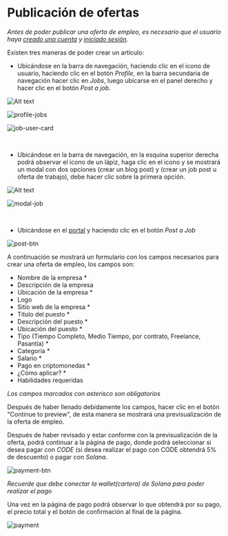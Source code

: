# Publicación de ofertas
 
 
*Antes de poder publicar una oferta de empleo, es necesario que el usuario haya [creado una cuenta](https://www.codenjobs.com/register) y [iniciado sesión](https://www.codenjobs.com/signin).*
 
 
Existen tres maneras de poder crear un artículo:
 
* Ubicándose en la barra de navegación, haciendo clic en el icono de usuario, haciendo clic en el botón *Profile*, en la barra secundaria de navegación hacer clic en *Jobs*, luego ubicarse en el panel derecho y hacer clic en el botón *Post a job*.
 
![Alt text](https://res.cloudinary.com/codenjobs/image/upload/v1660579500/user/file/wxm3tka2zgg6ekhppxbm.png)

![profile-jobs](https://res.cloudinary.com/codenjobs/image/upload/v1660749329/user/file/vs3pcriwozkmxybqan02.png)

![job-user-card](https://res.cloudinary.com/codenjobs/image/upload/v1660749356/user/file/gp1x85hhg2wfvraiejvo.png)

 
 
<br>
 
 
* Ubicándose en la barra de navegación, en la esquina superior derecha podrá observar el icono de un lápiz, haga clic en el icono y se mostrará un modal con dos opciones (crear un blog post) y (crear un job post u oferta de trabajo), debe hacer clic sobre la primera opción.
 
![Alt text](https://res.cloudinary.com/codenjobs/image/upload/v1660577537/user/file/v04wlc2h9zn6x1ixtap1.png)

![modal-job](https://res.cloudinary.com/codenjobs/image/upload/v1660749394/user/file/gsxbfafawipn9alw4lot.png)

 
<br>
 
 
* Ubicándose en el [portal](https://www.codenjobs.com/) y haciendo clic en el botón *Post a Job*

![post-btn](https://res.cloudinary.com/codenjobs/image/upload/v1660749414/user/file/u0bin6hr6svmzwccksrk.png)

 
A continuación se mostrará un formulario con los campos necesarios para crear una oferta de empleo, los campos son:
  - Nombre de la empresa *
  - Descripción de la empresa
  - Ubicación de la empresa *
  - Logo
  - Sitio web de la empresa *
  - Titulo del puesto *
  - Descripción del puesto *
  - Ubicación del puesto *
  - Tipo (Tiempo Completo, Medio Tiempo, por contrato, Freelance, Pasantía) *
  - Categoría *
  - Salario *
  - Pago en criptomonedas *
  - ¿Cómo aplicar? *
  - Habilidades requeridas
 
*Los campos marcados con asterisco son obligatorios*


Después de haber llenado debidamente los campos, hacer clic en el botón "Continue to preview", de esta manera se mostrará una previsualización de la oferta de empleo.
 
Después de haber revisado y estar conforme con la previsualización de la oferta, podrá continuar a la página de pago, donde podrá seleccionar si desea pagar con *CODE* (si desea realizar el pago con CODE obtendrá 5% de descuento) o pagar con *Solana*.


![payment-btn](https://res.cloudinary.com/codenjobs/image/upload/v1660749439/user/file/qjxbuimw6co283vkft82.png)

 
*Recuerde que debe conectar la wallet(cartera) de Solana para poder realizar el pago*
 
Una vez en la página de pago podrá observar lo que obtendrá por su pago, el precio total y el botón de confirmación al final de la página.
 
 
![payment](https://res.cloudinary.com/codenjobs/image/upload/v1660749465/user/file/ewnyuedxilunwdkgldmf.png)
